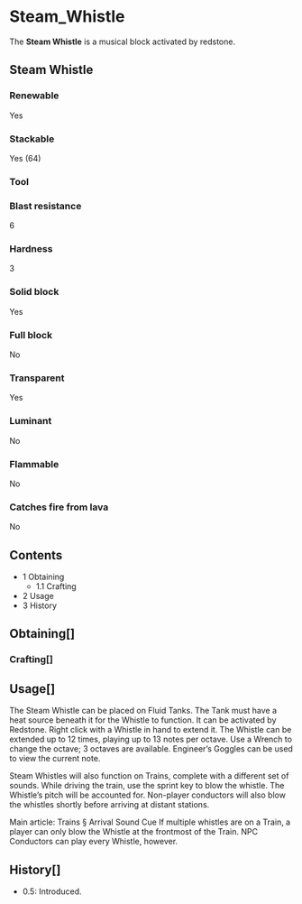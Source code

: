 # Steam_Whistle

The **Steam Whistle** is a musical block activated by redstone.

## Steam Whistle

### Renewable

Yes

### Stackable

Yes (64)

### Tool

### Blast resistance

6

### Hardness

3

### Solid block

Yes

### Full block

No

### Transparent

Yes

### Luminant

No

### Flammable

No

### Catches fire from lava

No

## Contents

- 1 Obtaining
    - 1.1 Crafting
- 2 Usage
- 3 History

## Obtaining[]

### Crafting[]

## Usage[]

The Steam Whistle can be placed on Fluid Tanks. The Tank must have a heat source beneath it for the Whistle to function. It can be activated by Redstone. Right click with a Whistle in hand to extend it. The Whistle can be extended up to 12 times, playing up to 13 notes per octave. Use a Wrench to change the octave; 3 octaves are available. Engineer’s Goggles can be used to view the current note.

Steam Whistles will also function on Trains, complete with a different set of sounds. While driving the train, use the sprint key to blow the whistle. The Whistle’s pitch will be accounted for. Non-player conductors will also blow the whistles shortly before arriving at distant stations.

Main article: Trains § Arrival Sound Cue If multiple whistles are on a Train, a player can only blow the Whistle at the frontmost of the Train. NPC Conductors can play every Whistle, however.

## History[]

- 0.5: Introduced.